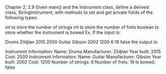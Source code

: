 Chapter 2, 2.9
Given main() and the Instrument class, define a derived class, StringInstrument, with methods to set and get private fields of the following types:

int to store the number of strings
int to store the number of frets
boolean to store whether the instrument is bowed
Ex. If the input is:

Drums
Zildjian
2015
2500
Guitar
Gibson
2002
1200
6
19
false
the output is:

Instrument Information: 
   Name: Drums
   Manufacturer: Zildjian
   Year built: 2015
   Cost: 2500
Instrument Information: 
   Name: Guitar
   Manufacturer: Gibson
   Year built: 2002
   Cost: 1200
   Number of strings: 6
   Number of frets: 19
   Is bowed: false
